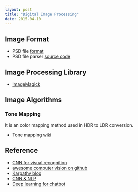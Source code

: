 ```yaml
---
layout: post
title: "Digital Image Processing" 
date: 2015-04-10
---
```


## Image Format

+ PSD file [format](http://www.adobe.com/devnet-apps/photoshop/fileformatashtml/)
+ PSD file parser [source code](http://telegraphics.com.au/sw/product/psdparse)

## Image Processing Library

+ [ImageMagick](http://git.imagemagick.org/repos/ImageMagick)

## Image Algorithms

### Tone Mapping
It is an color mapping method used in HDR to LDR conversion.
- Tone mapping [wiki](https://en.wikipedia.org/wiki/Tone_mapping)

## Reference
+ [CNN for visual recognition](http://vision.stanford.edu/teaching/cs231n/)
+ [awesome computer vision on github](https://github.com/jbhuang0604/awesome-computer-vision)
+ [Karpathy blog](http://karpathy.github.io/)
+ [CNN & NLP](http://www.wildml.com/)
+ [Deep learning for chatbot](http://www.wildml.com/2016/04/deep-learning-for-chatbots-part-1-introduction/)
